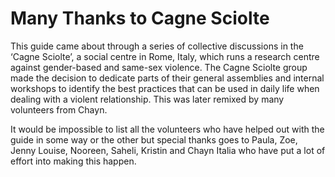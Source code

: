 # Many Thanks to Cagne Sciolte

This guide came about through a series of collective discussions in the ‘Cagne Sciolte’, a social centre in Rome, Italy, which runs a research centre against gender-based and same-sex violence. The Cagne Sciolte group made the decision to dedicate parts of their general assemblies and internal workshops to identify the best practices that can be used in daily life when dealing with a violent relationship. This was later remixed by many volunteers from Chayn.

It would be impossible to list all the volunteers who have helped out with the guide in some way or the other but special thanks goes to Paula, Zoe, Jenny Louise, Nooreen, Saheli, Kristin and Chayn Italia who have put a lot of effort into making this happen.
